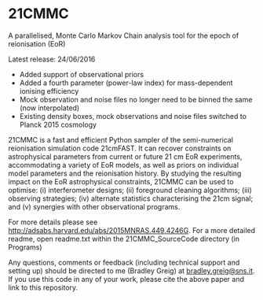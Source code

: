 # 21CMMC
A parallelised, Monte Carlo Markov Chain analysis tool for the epoch of reionisation (EoR)

Latest release: 24/06/2016
- Added support of observational priors
- Added a fourth parameter (power-law index) for mass-dependent ionising efficiency
- Mock observation and noise files no longer need to be binned the same (now interpolated)
- Existing density boxes, mock observations and noise files switched to Planck 2015 cosmology

21CMMC is a fast and efficient Python sampler of the semi-numerical reionisation simulation code 21cmFAST. It 
can recover constraints on astrophysical parameters from current or future 21 cm EoR experiments, accommodating 
a variety of EoR models, as well as priors on individual model parameters and the reionisation history. 
By studying the resulting impact on the EoR astrophysical constraints, 21CMMC can be used to optimise: (i) 
interferometer designs; (ii) foreground cleaning algorithms; (iii) observing strategies; (iv) alternate statistics 
characterising the 21cm signal; and (v) synergies with other observational programs. 

For more details please see http://adsabs.harvard.edu/abs/2015MNRAS.449.4246G. For a more detailed readme, open readme.txt
within the 21CMMC_SourceCode directory (in Programs)

Any questions, comments or feedback (including technical support and setting up) should be directed 
to me (Bradley Greig) at bradley.greig@sns.it. If you use this code in any of your work, please cite
the above paper and link to this repository. 
